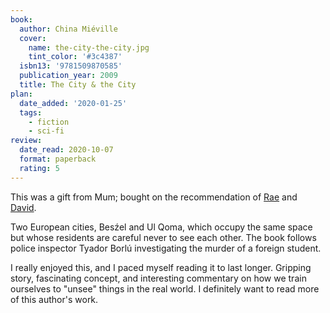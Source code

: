 ```yaml
---
book:
  author: China Miéville
  cover:
    name: the-city-the-city.jpg
    tint_color: '#3c4387'
  isbn13: '9781509870585'
  publication_year: 2009
  title: The City & the City
plan:
  date_added: '2020-01-25'
  tags:
    - fiction
    - sci-fi
review:
  date_read: 2020-10-07
  format: paperback
  rating: 5
---
```


This was a gift from Mum; bought on the recommendation of [Rae](https://twitter.com/RaeKnowler) and [David](https://twitter.com/zarkonnen_com).

Two European cities, Besźel and Ul Qoma, which occupy the same space but whose residents are careful never to see each other.
The book follows police inspector Tyador Borlú investigating the murder of a foreign student.

I really enjoyed this, and I paced myself reading it to last longer.
Gripping story, fascinating concept, and interesting commentary on how we train ourselves to "unsee" things in the real world.
I definitely want to read more of this author's work.